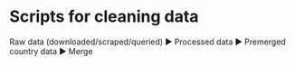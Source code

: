 # Scripts for cleaning data

Raw data (downloaded/scraped/queried) :arrow_forward: Processed data :arrow_forward: Premerged country data :arrow_forward: Merge
